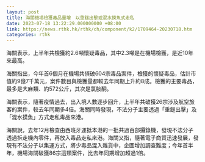 ```yaml
---
layout: post
title: 海關機場檢獲毒品量增　以重鎚出擊或混水摸魚式走私
date: 2023-07-18 13:22:29.000000000 +08:00
link: https://news.rthk.hk/rthk/ch/component/k2/1709464-20230718.htm
categories: rthk
---
```


海關表示，上半年共檢獲約2.6噸懷疑毒品，其中2.3噸是在機場檢獲，是近10年來最高。

海關指出，今年首6個月在機場共偵破604宗毒品案件，檢獲的懷疑毒品，估計市值約9億7千萬元，案件數目與檢獲量都較去年同期上升約8成。檢獲的主要毒品，最多是大麻類、約572公斤，其次是氯胺酮。

海關表示，隨著疫情過去，出入境人數逐步回升，上半年共破獲26宗涉及航空旅客的案件，較去年同期多4倍。海關同時發現，不法分子主要透過「重鎚出擊」及「混水摸魚」方式走私毒品來港。

海關說，去年12月檢查由西班牙運抵本港的一批共過百部攝錄機，發現不法分子透過拆走機內零件，再放入毒品走私來港。海關又指，隨著電子商貿迅速發展，發現有不法分子以集運方式，將少毒品混入雜貨中，企圖增加調查難度；今年首半年，機場海關破獲86宗這類案件，比去年同期增加超過1倍。
